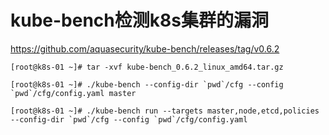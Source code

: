 



# kube-bench检测k8s集群的漏洞

https://github.com/aquasecurity/kube-bench/releases/tag/v0.6.2

```
[root@k8s-01 ~]# tar -xvf kube-bench_0.6.2_linux_amd64.tar.gz 

[root@k8s-01 ~]# ./kube-bench --config-dir `pwd`/cfg --config `pwd`/cfg/config.yaml master

[root@k8s-01 ~]# ./kube-bench run --targets master,node,etcd,policies  --config-dir `pwd`/cfg --config `pwd`/cfg/config.yaml 
```


